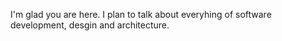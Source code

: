

I'm glad you are here. I plan to talk about everyhing of software development, desgin and architecture.

